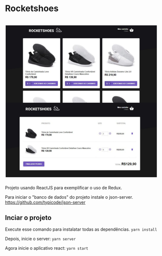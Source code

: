 
# Rocketshoes
<h1 align="center" >
  <img src="/readme-assets/img-demo.jpeg" width="500"/>
</h1>

Projeto usando ReactJS para exemplificar o uso de Redux.

Para iniciar o "banco de dados" do projeto instale o json-server.
https://github.com/typicode/json-server

## Inciar o projeto

Execute esse comando para instalatar todas as dependências.
`yarn install`

Depois, inicie o server: `yarn server`

Agora inicie o aplicativo react: `yarn start`

